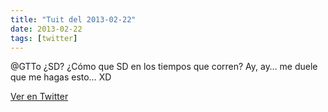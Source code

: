 ```yaml
---
title: "Tuit del 2013-02-22"
date: 2013-02-22
tags: [twitter]
---
```


@GTTo ¿SD? ¿Cómo que SD en los tiempos que corren? Ay, ay… me duele que me hagas esto… XD



[Ver en Twitter](https://twitter.com/i/web/status/305102642529591296)
